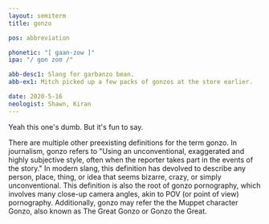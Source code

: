 ```yaml
---
layout: semiterm
title: gonzo

pos: abbreviation

phonetic: "[ gaan-zow ]"
ipa: "/ gɒn zoʊ /"

abb-desc1: Slang for garbanzo bean.
abb-ex1: Mitch picked up a few packs of gonzos at the store earlier.

date: 2020-5-16
neologist: Shawn, Kiran
---
```


<p class="info-text">Yeah this one's dumb. But it's fun to say.</p>

<p class="info-text">There are multiple other preexisting definitions for the term gonzo. In journalism, gonzo refers to "Using an unconventional, exaggerated and highly subjective style, often when the reporter takes part in the events of the story." In modern slang, this definition has devolved to describe any person, place, thing, or idea that seems bizarre, crazy, or simply unconventional. This definition is also the root of gonzo pornography, which involves many close-up camera angles, akin to POV (or point of view) pornography. Additionally, gonzo may refer the the Muppet character Gonzo, also known as The Great Gonzo or Gonzo the Great.</p>